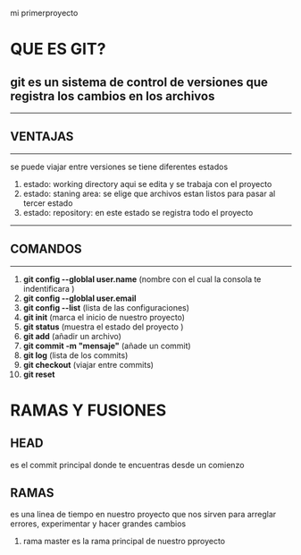 mi primerproyecto 
# QUE ES GIT? 
git es un sistema de control de versiones que registra los cambios en los archivos 
---
---
## VENTAJAS
---
se puede viajar entre versiones 
se tiene diferentes estados 
1. estado: working directory aqui se edita y se trabaja con el proyecto 
2. estado: staning area: se elige que archivos estan listos para pasar al tercer estado
3. estado: repository: en este estado se registra todo el proyecto 
---
## COMANDOS 
---
1. **git config --globlal user.name**  (nombre con el cual la consola te indentificara )
2. **git config --globlal user.email**
3. **git config --list** (lista de las configuraciones)
4. **git init** (marca el inicio de nuestro proyecto)
5. **git status** (muestra el estado del proyecto )
6. **git add** (añadir un archivo)
7. **git commit -m "mensaje"** (añade un commit)
8. **git log** (lista de los commits)
9. **git checkout** (viajar entre commits)
10. **git reset** 
# RAMAS Y FUSIONES 
## HEAD
es el commit principal donde te encuentras desde un comienzo
## RAMAS
es una linea de tiempo en nuestro proyecto que nos sirven para arreglar errores, experimentar y hacer grandes cambios 
1. rama master es la rama principal de nuestro pproyecto 